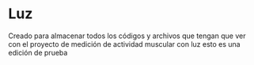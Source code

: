 # Luz
Creado para almacenar todos los códigos y archivos que tengan que ver con el proyecto de medición de actividad muscular con luz 
esto es una edición de prueba 
